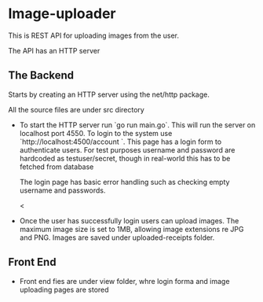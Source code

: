 # Image-uploader

This is REST API for uploading images from the user.

The API has an HTTP server

##  The Backend
 Starts by creating an HTTP server using the net/http package.

 All the source files are under src directory
<ul>
<li> To start the HTTP server run `go run main.go`. This will run the server on localhost port 4550.
To login to the system use  `http://localhost:4500/account `. This page has a login form to authenticate users. 
For test purposes username and password are hardcoded as testuser/secret, though in real-world this has to be fetched from database

The login page has basic error handling such as checking empty username and passwords.

<<li> Once the user has successfully login users can upload images.
 The maximum image size is set to 1MB, allowing image extensions re JPG and PNG.
 Images are saved under uploaded-receipts folder.
</ul>

## Front End
<ul>
<li> Front end  fies are under view folder, whre login forma and image uploading pages are stored
</ul>
